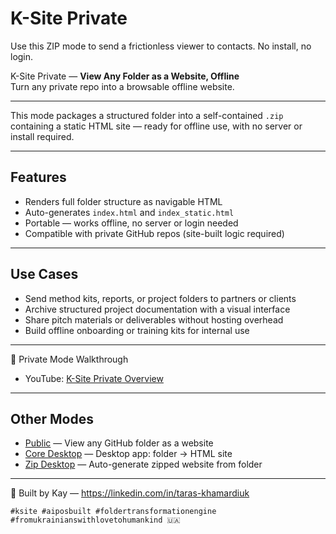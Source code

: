 # K-Site Private  

Use this ZIP mode to send a frictionless viewer to contacts. No install, no login.  

K-Site Private — **View Any Folder as a Website, Offline**  
Turn any private repo into a browsable offline website.

---

This mode packages a structured folder into a self-contained `.zip`  
containing a static HTML site — ready for offline use, with no server or install required.

---

## Features

- Renders full folder structure as navigable HTML  
- Auto-generates `index.html` and `index_static.html`  
- Portable — works offline, no server or login needed  
- Compatible with private GitHub repos (site-built logic required)

---

## Use Cases

- Send method kits, reports, or project folders to partners or clients  
- Archive structured project documentation with a visual interface  
- Share pitch materials or deliverables without hosting overhead  
- Build offline onboarding or training kits for internal use

---

🎥 Private Mode Walkthrough  
- YouTube: [K-Site Private Overview](https://youtu.be/lBn0IV-UadA)

---

## Other Modes

- [Public](https://tk51.github.io/k-site-portal/methods/ks-01-public-viewer.html) — View any GitHub folder as a website  
- [Core Desktop](https://tk51.github.io/k-site-portal/methods/ks-03-core-viewer.html) — Desktop app: folder → HTML site  
- [Zip Desktop](https://tk51.github.io/k-site-portal/methods/ks-04-zip-viewer.html) — Auto-generate zipped website from folder

---

📎 Built by Kay — https://linkedin.com/in/taras-khamardiuk  

`#ksite #aiposbuilt #foldertransformationengine #fromukrainianswithlovetohumankind 🇺🇦`
